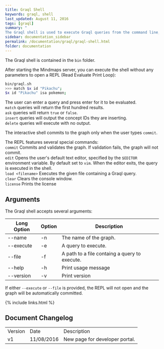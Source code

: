 ```yaml
---
title: Graql Shell
keywords: graql, shell
last_updated: August 11, 2016
tags: [graql]
summary: "
The Graql shell is used to execute Graql queries from the command line, or to let Graql be invoked from other applications."
sidebar: documentation_sidebar
permalink: /documentation/graql/graql-shell.html
folder: documentation
---
```



The Graql shell is contained in the `bin` folder.

After starting the Mindmaps server, you can execute the shell without any
parameters to open a REPL (Read Evaluate Print Loop):

```bash
bin/graql.sh
>>> match $x id "Pikachu";
$x id "Pikachu" isa pokemon;
```

The user can enter a query and press enter for it to be evaluated.   
`match`
queries will return the first hundred results.   
`ask` queries will return `true` or `false`.    
`insert` queries will output the concept IDs they are inserting.   
`delete` queries will execute with no output.

The interactive shell commits to the graph only when the user types `commit`.

The REPL features several special commands:  
 `commit` Commits and validates the graph. If validation fails, the graph will not commit.   
 `edit` Opens the user's default text editor, specified by the `$EDITOR` environment variable. By default set to `vim`. When the editor exits, the query is executed in the shell.   
   `load <filename>` Executes the given file containing a Graql query.   
   `clear` Clears the console window.   
   `license` Prints the license

## Arguments

The Graql shell accepts several arguments:

| Long Option | Option | Description                                   |
| ----------- | ------ | --------------------------------------------- |
| --name      | -n     | The name of the graph.                        |
| --execute   | -e     | A query to execute.                           |
| --file      | -f     | A path to a file containg a query to execute. |
| --help      | -h     | Print usage message                           |
| --version   | -v     | Print version                                 |

If either `--execute` or `--file` is provided, the REPL will not open and the
graph will be automatically committed.

{% include links.html %}

## Document Changelog  

<table>
    <tr>
        <td>Version</td>
        <td>Date</td>
        <td>Description</td>        
    </tr>
    <tr>
        <td>v1</td>
        <td>11/08/2016</td>
        <td>New page for developer portal.</td>        
    </tr>

</table>
